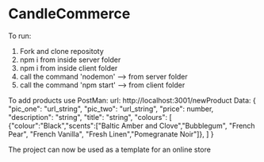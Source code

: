 # CandleCommerce

To run:

1. Fork and clone repositoty
2. npm i from inside server folder
3. npm i from inside client folder
4. call the command 'nodemon' --> from server folder
5. call the command 'npm start' --> from client folder

To add products use PostMan:
url: http://localhost:3001/newProduct
Data: 
{
  "pic_one": "url_string",
  "pic_two": "url_string", 
  "price": number,
  "description": "string",
  "title": "string",
  "colours": [
{"colour":"Black","scents":["Baltic Amber and Clove","Bubblegum", "French Pear", "French Vanilla", "Fresh Linen","Pomegranate Noir"]},
]
}

The project can now be used as a template for an online store
